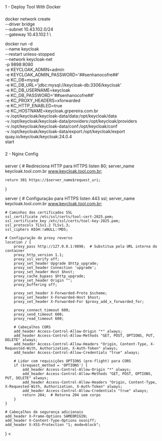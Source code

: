 ###
1 - Deploy Tool With Docker
###
docker network create \
  --driver bridge \
  --subnet 10.43.102.0/24 \
  --gateway 10.43.102.1 \


docker run -d \
  --name keycloak \
  --restart unless-stopped \
  --network keycloak-net \
  -p 9898:8080 \
  -e KEYCLOAK_ADMIN=admin \
  -e KEYCLOAK_ADMIN_PASSWORD='##senhanocofre##' \
  -e KC_DB=mysql \
  -e KC_DB_URL='jdbc:mysql://keycloak-db:3306/keycloak' \
  -e KC_DB_USERNAME=keycloak \
  -e KC_DB_PASSWORD='##senhanocofre##' \
  -e KC_PROXY_HEADERS=xforwarded \
  -e KC_HTTP_ENABLED=true \
  -e KC_HOSTNAME=keycloak.grpereira.com.br \
  -v /opt/keycloak/keycloak-data/data:/opt/keycloak/data \
  -v /opt/keycloak/keycloak-data/providers:/opt/keycloak/providers \
  -v /opt/keycloak/keycloak-data/conf:/opt/keycloak/conf \
  -v /opt/keycloak/keycloak-data/export:/opt/keycloak/export \
  quay.io/keycloak/keycloak:24.0.4 \
  start


###
2 - Nginx Config
###

>

server {
    # Redireciona HTTP para HTTPS
    listen 80;
    server_name keycloak.tool.com.br www.keycloak.tool.com.br;

    return 301 https://$server_name$request_uri;
}

server {
    # Configuração para HTTPS
    listen 443 ssl;
    server_name keycloak.tool.com.br www.keycloak.tool.com.br;

    # Caminhos dos certificados SSL
    ssl_certificate /etc/ssl/certs/tool-cert-2025.pem;
    ssl_certificate_key /etc/ssl/certs/tool-key-2025.pem;
    ssl_protocols TLSv1.2 TLSv1.3;
    ssl_ciphers HIGH:!aNULL:!MD5;

    # Configuração do proxy reverso
    location / {
        proxy_pass http://127.0.0.1:9898;  # Substitua pela URL interna do container
        proxy_http_version 1.1;
        proxy_ssl_verify off;
        proxy_set_header Upgrade $http_upgrade;
        proxy_set_header Connection 'upgrade';
        proxy_set_header Host $host;
        proxy_cache_bypass $http_upgrade;
        proxy_set_header Origin "";
        proxy_buffering off;

        proxy_set_header X-Forwarded-Proto $scheme;
        proxy_set_header X-Forwarded-Host $host;
        proxy_set_header X-Forwarded-For $proxy_add_x_forwarded_for;

        proxy_connect_timeout 600;
        proxy_send_timeout 600;
        proxy_read_timeout 600;

        # Cabeçalhos CORS
        add_header Access-Control-Allow-Origin "*" always;
        add_header Access-Control-Allow-Methods "GET, POST, OPTIONS, PUT, DELETE" always;
        add_header Access-Control-Allow-Headers "Origin, Content-Type, X-Requested-With, Authorization, X-Auth-Token" always;
        add_header Access-Control-Allow-Credentials "true" always;

        # Lidar com requisições OPTIONS (pre-flight) para CORS
        if ($request_method = 'OPTIONS') {
            add_header Access-Control-Allow-Origin "*" always;
            add_header Access-Control-Allow-Methods "GET, POST, OPTIONS, PUT, DELETE" always;
            add_header Access-Control-Allow-Headers "Origin, Content-Type, X-Requested-With, Authorization, X-Auth-Token" always;
            add_header Access-Control-Allow-Credentials "true" always;
            return 204;  # Retorna 204 sem corpo
        }
    }

    # Cabeçalhos de segurança adicionais
    add_header X-Frame-Options SAMEORIGIN;
    add_header X-Content-Type-Options nosniff;
    add_header X-XSS-Protection "1; mode=block";
}
<
